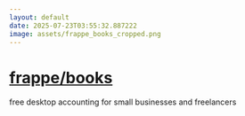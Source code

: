```yaml
---
layout: default
date: 2025-07-23T03:55:32.887222
image: assets/frappe_books_cropped.png
---
```


# [frappe/books](https://github.com/frappe/books)

free desktop accounting for small businesses and freelancers
